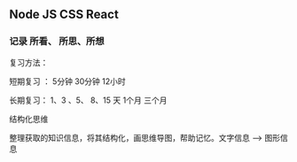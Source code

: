 ## Node JS CSS React
### 记录 所看、 所思、所想

复习方法：

短期复习 ： 5分钟  30分钟 12小时

长期复习： 1、3 、5、 8、15 天  1个月 三个月 

结构化思维

整理获取的知识信息，将其结构化，画思维导图，帮助记忆。文字信息 ——>  图形信息

